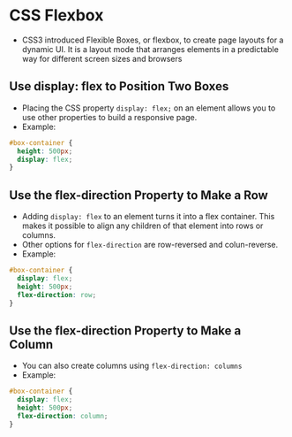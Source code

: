 # CSS Flexbox
* CSS3 introduced Flexible Boxes, or flexbox, to create page layouts for a
dynamic UI. It is a layout mode that arranges elements in a predictable way for
different screen sizes and browsers

## Use display: flex to Position Two Boxes
* Placing the CSS property ```display: flex;``` on an element allows you to use
other properties to build a responsive page.
* Example:

```css
#box-container {
  height: 500px;
  display: flex;
}
```

## Use the flex-direction Property to Make a Row
* Adding ```display: flex``` to an element turns it into a flex container. This
makes it possible to align any children of that element into rows or columns.
* Other options for ```flex-direction``` are row-reversed and colun-reverse.
* Example:

```css
#box-container {
  display: flex;
  height: 500px;
  flex-direction: row;
}
```

## Use the flex-direction Property to Make a Column
* You can also create columns using ```flex-direction: columns```
* Example:

```css
#box-container {
  display: flex;
  height: 500px;
  flex-direction: column;
}
```
